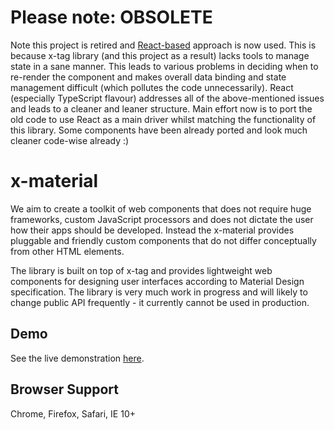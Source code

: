 # Please note: OBSOLETE
Note this project is retired and [React-based](https://github.com/EricHripko/material-reacts) approach is now used. This is because x-tag library (and this project as a result) lacks tools to manage state in a sane manner. This leads to various problems in deciding when to re-render the component and makes overall data binding and state management difficult (which pollutes the code unnecessarily).
React (especially TypeScript flavour) addresses all of the above-mentioned issues and leads to a cleaner and leaner structure. Main effort now is to port the old code to use React as a main driver whilst matching the functionality of this library. Some components have been already ported and look much cleaner code-wise already :)

# x-material
We aim to create a toolkit of web components that does not require huge frameworks, custom JavaScript processors and does not dictate the user how their apps should be developed. Instead the x-material provides pluggable and friendly custom components that do not differ conceptually from other HTML elements. 

The library is built on top of x-tag and provides lightweight web components for designing user interfaces according to Material Design specification. The library is very much work in progress and will likely to change public API frequently - it currently cannot be used in production.

## Demo
See the live demonstration [here](https://material.isat.xyz/).

## Browser Support
Chrome, Firefox, Safari, IE 10+
